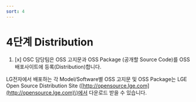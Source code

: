 ```yaml
---
sort: 4
---
```


# 4단계 Distribution

1. [x] OSC 담당팀은 OSS 고지문과 OSS Package \(공개할 Source Code\)를 OSS 배포사이트에 등록\(Distribution\)합니다.



LG전자에서 배포하는 각 Model/Software별 OSS 고지문 및 OSS Package는 LGE Open Source Distribution Site \([http://opensource.lge.com](http://opensource.lge.com)\)에서 다운로드 받을 수 있습니다. 


